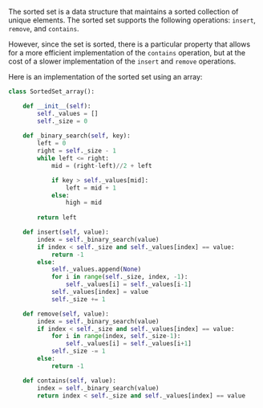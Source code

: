 The sorted set is a data structure that maintains a sorted collection of unique elements. The sorted set supports the following operations: `insert`, `remove`, and `contains`. 

However, since the set is sorted, there is a particular property that allows for a more efficient implementation of the `contains` operation, but at the cost of a slower implementation of the `insert` and `remove` operations.

Here is an implementation of the sorted set using an array:

```python
class SortedSet_array():

    def __init__(self):
        self._values = []
        self._size = 0
    
    def _binary_search(self, key):
        left = 0
        right = self._size - 1
        while left <= right:
            mid = (right-left)//2 + left

            if key > self._values[mid]:
                left = mid + 1
            else:
                high = mid
            
        return left

    def insert(self, value):
        index = self._binary_search(value)
        if index < self._size and self._values[index] == value:
            return -1
        else:
            self._values.append(None)
            for i in range(self._size, index, -1):
                self._values[i] = self._values[i-1]
            self._values[index] = value
            self._size += 1

    def remove(self, value):
        index = self._binary_search(value)
        if index < self._size and self._values[index] == value:
            for i in range(index, self._size-1):
                self._values[i] = self._values[i+1]
            self._size -= 1
        else:
            return -1

    def contains(self, value):
        index = self._binary_search(value)
        return index < self._size and self._values[index] == value 
```


